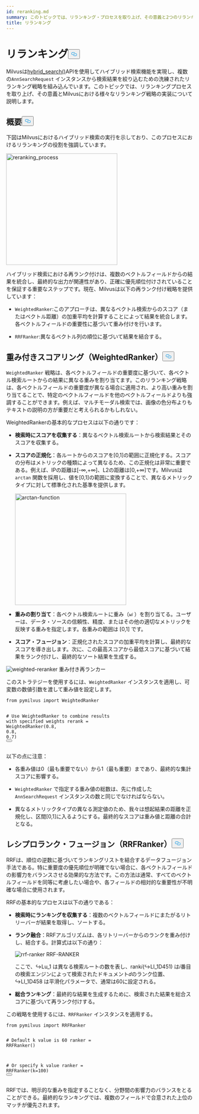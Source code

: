 ```yaml
---
id: reranking.md
summary: このトピックでは、リランキング・プロセスを取り上げ、その意義と2つのリランキング手法の実装について説明する。
title: リランキング
---
```

<h1 id="Reranking" class="common-anchor-header">リランキング<button data-href="#Reranking" class="anchor-icon" translate="no">
      <svg translate="no"
        aria-hidden="true"
        focusable="false"
        height="20"
        version="1.1"
        viewBox="0 0 16 16"
        width="16"
      >
        <path
          fill="#0092E4"
          fill-rule="evenodd"
          d="M4 9h1v1H4c-1.5 0-3-1.69-3-3.5S2.55 3 4 3h4c1.45 0 3 1.69 3 3.5 0 1.41-.91 2.72-2 3.25V8.59c.58-.45 1-1.27 1-2.09C10 5.22 8.98 4 8 4H4c-.98 0-2 1.22-2 2.5S3 9 4 9zm9-3h-1v1h1c1 0 2 1.22 2 2.5S13.98 12 13 12H9c-.98 0-2-1.22-2-2.5 0-.83.42-1.64 1-2.09V6.25c-1.09.53-2 1.84-2 3.25C6 11.31 7.55 13 9 13h4c1.45 0 3-1.69 3-3.5S14.5 6 13 6z"
        ></path>
      </svg>
    </button></h1><p>Milvusは<a href="https://milvus.io/api-reference/pymilvus/v2.4.x/ORM/Collection/hybrid_search.md">hybrid_search()</a>APIを使用してハイブリッド検索機能を実現し、複数の<code translate="no">AnnSearchRequest</code> インスタンスから検索結果を絞り込むための洗練されたリランキング戦略を組み込んでいます。このトピックでは、リランキングプロセスを取り上げ、その意義とMilvusにおける様々なリランキング戦略の実装について説明します。</p>
<h2 id="Overview" class="common-anchor-header">概要<button data-href="#Overview" class="anchor-icon" translate="no">
      <svg translate="no"
        aria-hidden="true"
        focusable="false"
        height="20"
        version="1.1"
        viewBox="0 0 16 16"
        width="16"
      >
        <path
          fill="#0092E4"
          fill-rule="evenodd"
          d="M4 9h1v1H4c-1.5 0-3-1.69-3-3.5S2.55 3 4 3h4c1.45 0 3 1.69 3 3.5 0 1.41-.91 2.72-2 3.25V8.59c.58-.45 1-1.27 1-2.09C10 5.22 8.98 4 8 4H4c-.98 0-2 1.22-2 2.5S3 9 4 9zm9-3h-1v1h1c1 0 2 1.22 2 2.5S13.98 12 13 12H9c-.98 0-2-1.22-2-2.5 0-.83.42-1.64 1-2.09V6.25c-1.09.53-2 1.84-2 3.25C6 11.31 7.55 13 9 13h4c1.45 0 3-1.69 3-3.5S14.5 6 13 6z"
        ></path>
      </svg>
    </button></h2><p>下図はMilvusにおけるハイブリッド検索の実行を示しており、このプロセスにおけるリランキングの役割を強調しています。</p>
<p><img translate="no" src="/docs/v2.5.x/assets/multi-vector-rerank.png" alt="reranking_process" width="300"/></p>
<p>ハイブリッド検索における再ランク付けは、複数のベクトルフィールドからの結果を統合し、最終的な出力が関連性があり、正確に優先順位付けされていることを保証する重要なステップです。現在、Milvusは以下の再ランク付け戦略を提供しています：</p>
<ul>
<li><p><code translate="no">WeightedRanker</code>:このアプローチは、異なるベクトル検索からのスコア（またはベクトル距離）の加重平均を計算することによって結果を統合します。各ベクトルフィールドの重要性に基づいて重み付けを行います。</p></li>
<li><p><code translate="no">RRFRanker</code>:異なるベクトル列の順位に基づいて結果を結合する。</p></li>
</ul>
<h2 id="Weighted-Scoring-WeightedRanker" class="common-anchor-header">重み付きスコアリング（WeightedRanker）<button data-href="#Weighted-Scoring-WeightedRanker" class="anchor-icon" translate="no">
      <svg translate="no"
        aria-hidden="true"
        focusable="false"
        height="20"
        version="1.1"
        viewBox="0 0 16 16"
        width="16"
      >
        <path
          fill="#0092E4"
          fill-rule="evenodd"
          d="M4 9h1v1H4c-1.5 0-3-1.69-3-3.5S2.55 3 4 3h4c1.45 0 3 1.69 3 3.5 0 1.41-.91 2.72-2 3.25V8.59c.58-.45 1-1.27 1-2.09C10 5.22 8.98 4 8 4H4c-.98 0-2 1.22-2 2.5S3 9 4 9zm9-3h-1v1h1c1 0 2 1.22 2 2.5S13.98 12 13 12H9c-.98 0-2-1.22-2-2.5 0-.83.42-1.64 1-2.09V6.25c-1.09.53-2 1.84-2 3.25C6 11.31 7.55 13 9 13h4c1.45 0 3-1.69 3-3.5S14.5 6 13 6z"
        ></path>
      </svg>
    </button></h2><p><code translate="no">WeightedRanker</code> 戦略は、各ベクトルフィールドの重要度に基づいて、各ベクトル検索ルートからの結果に異なる重みを割り当てます。このリランキング戦略は、各ベクトルフィールドの重要度が異なる場合に適用され、より高い重みを割り当てることで、特定のベクトルフィールドを他のベクトルフィールドよりも強調することができます。例えば、マルチモーダル検索では、画像の色分布よりもテキストの説明の方が重要だと考えられるかもしれない。</p>
<p>WeightedRankerの基本的なプロセスは以下の通りです：</p>
<ul>
<li><p><strong>検索時にスコアを収集する</strong>：異なるベクトル検索ルートから検索結果とそのスコアを収集する。</p></li>
<li><p><strong>スコアの正規化</strong>：各ルートからのスコアを[0,1]の範囲に正規化する。スコアの分布はメトリックの種類によって異なるため、この正規化は非常に重要である。例えば、IPの距離は[-∞,+∞]、L2の距離は[0,+∞]です。Milvusは<code translate="no">arctan</code> 関数を採用し、値を[0,1]の範囲に変換することで、異なるメトリックタイプに対して標準化された基準を提供します。</p>
<p><img translate="no" src="/docs/v2.5.x/assets/arctan.png" alt="arctan-function" width="300"/></p></li>
<li><p><strong>重みの割り当て</strong>：各ベクトル検索ルートに重み（<code translate="no">w𝑖</code> ）を割り当てる。ユーザーは、データ・ソースの信頼性、精度、またはその他の適切なメトリックを反映する重みを指定します。各重みの範囲は [0,1] です。</p></li>
<li><p><strong>スコア・フュージョン</strong>：正規化されたスコアの加重平均を計算し、最終的なスコアを導き出します。次に、この最高スコアから最低スコアに基づいて結果をランク付けし、最終的なソート結果を生成する。</p></li>
</ul>
<p>
  
   <span class="img-wrapper"> <img translate="no" src="/docs/v2.5.x//assets/weighted-reranker.png" alt="weighted-reranker" class="doc-image" id="weighted-reranker" />
   </span> <span class="img-wrapper"> <span>重み付き再ランカー</span> </span></p>
<p>このストラテジーを使用するには、<code translate="no">WeightedRanker</code> インスタンスを適用し、可変数の数値引数を渡して重み値を設定します。</p>
<pre><code translate="no" class="language-python"><span class="hljs-keyword">from</span> pymilvus <span class="hljs-keyword">import</span> WeightedRanker

<span class="hljs-comment"># Use WeightedRanker to combine results with specified weights</span>
rerank = WeightedRanker(<span class="hljs-number">0.8</span>, <span class="hljs-number">0.8</span>, <span class="hljs-number">0.7</span>) 
<button class="copy-code-btn"></button></code></pre>
<p>以下の点に注意：</p>
<ul>
<li><p>各重み値は0（最も重要でない）から1（最も重要）まであり、最終的な集計スコアに影響する。</p></li>
<li><p><code translate="no">WeightedRanker</code> で指定する重み値の総数は、先に作成した<code translate="no">AnnSearchRequest</code> インスタンスの数と同じでなければならない。</p></li>
<li><p>異なるメトリックタイプの異なる測定値のため、我々は想起結果の距離を正規化し、区間[0,1]に入るようにする。最終的なスコアは重み値と距離の合計となる。</p></li>
</ul>
<h2 id="Reciprocal-Rank-Fusion-RRFRanker" class="common-anchor-header">レシプロランク・フュージョン（RRFRanker）<button data-href="#Reciprocal-Rank-Fusion-RRFRanker" class="anchor-icon" translate="no">
      <svg translate="no"
        aria-hidden="true"
        focusable="false"
        height="20"
        version="1.1"
        viewBox="0 0 16 16"
        width="16"
      >
        <path
          fill="#0092E4"
          fill-rule="evenodd"
          d="M4 9h1v1H4c-1.5 0-3-1.69-3-3.5S2.55 3 4 3h4c1.45 0 3 1.69 3 3.5 0 1.41-.91 2.72-2 3.25V8.59c.58-.45 1-1.27 1-2.09C10 5.22 8.98 4 8 4H4c-.98 0-2 1.22-2 2.5S3 9 4 9zm9-3h-1v1h1c1 0 2 1.22 2 2.5S13.98 12 13 12H9c-.98 0-2-1.22-2-2.5 0-.83.42-1.64 1-2.09V6.25c-1.09.53-2 1.84-2 3.25C6 11.31 7.55 13 9 13h4c1.45 0 3-1.69 3-3.5S14.5 6 13 6z"
        ></path>
      </svg>
    </button></h2><p>RRFは、順位の逆数に基づいてランキングリストを結合するデータフュージョン手法である。特に重要度の優先順位が明確でない場合に、各ベクトルフィールドの影響力をバランスさせる効果的な方法です。この方法は通常、すべてのベクトルフィールドを同等に考慮したい場合や、各フィールドの相対的な重要性が不明確な場合に使用されます。</p>
<p>RRFの基本的なプロセスは以下の通りである：</p>
<ul>
<li><p><strong>検索時にランキングを収集する</strong>：複数のベクトルフィールドにまたがるリトリーバーが結果を取得し、ソートする。</p></li>
<li><p><strong>ランク融合</strong>：RRFアルゴリズムは、各リトリーバーからのランクを重み付けし、結合する。計算式は以下の通り：</p>
<p>
  
   <span class="img-wrapper"> <img translate="no" src="/docs/v2.5.x//assets/rrf-ranker.png" alt="rrf-ranker" class="doc-image" id="rrf-ranker" />
   </span> <span class="img-wrapper"> <span>RRF-RANKER</span> </span></p>
<p>ここで、↪Lu_1 は異なる検索ルートの数を表し、rank𝑖(↪Ll_1D451) は𝑖番目の検索エンジンによって検索されたドキュメント𝑑のランク位置、↪Ll_1D458 は平滑化パラメータで、通常は60に設定される。</p></li>
<li><p><strong>総合ランキング</strong>：最終的な結果を生成するために、検索された結果を総合スコアに基づいて再ランク付けする。</p></li>
</ul>
<p>この戦略を使用するには、<code translate="no">RRFRanker</code> インスタンスを適用する。</p>
<pre><code translate="no" class="language-python"><span class="hljs-keyword">from</span> pymilvus <span class="hljs-keyword">import</span> RRFRanker

<span class="hljs-comment"># Default k value is 60</span>
ranker = RRFRanker()

<span class="hljs-comment"># Or specify k value</span>
ranker = RRFRanker(k=<span class="hljs-number">100</span>)
<button class="copy-code-btn"></button></code></pre>
<p>RRFでは、明示的な重みを指定することなく、分野間の影響力のバランスをとることができる。最終的なランキングでは、複数のフィールドで合意された上位のマッチが優先されます。</p>

